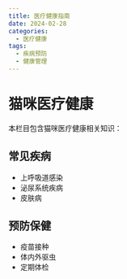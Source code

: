 ```yaml
---
title: 医疗健康指南
date: 2024-02-28
categories:
  - 医疗健康
tags:
  - 疾病预防
  - 健康管理
---
```


# 猫咪医疗健康

本栏目包含猫咪医疗健康相关知识：

## 常见疾病
- 上呼吸道感染
- 泌尿系统疾病
- 皮肤病

## 预防保健
- 疫苗接种
- 体内外驱虫
- 定期体检